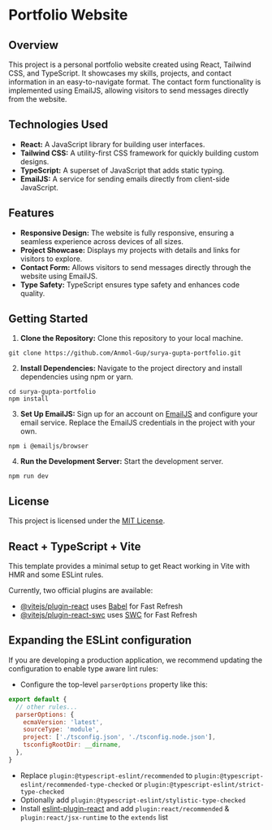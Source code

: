 # Portfolio Website
## Overview
This project is a personal portfolio website created using React, Tailwind CSS, and TypeScript. It showcases my skills, projects, and contact information in an easy-to-navigate format. The contact form functionality is implemented using EmailJS, allowing visitors to send messages directly from the website.

## Technologies Used
- **React:** A JavaScript library for building user interfaces.
- **Tailwind CSS:** A utility-first CSS framework for quickly building custom designs.
- **TypeScript:** A superset of JavaScript that adds static typing.
- **EmailJS:** A service for sending emails directly from client-side JavaScript.

## Features
- **Responsive Design:** The website is fully responsive, ensuring a seamless experience across devices of all sizes.
- **Project Showcase:** Displays my projects with details and links for visitors to explore.
- **Contact Form:** Allows visitors to send messages directly through the website using EmailJS.
- **Type Safety:** TypeScript ensures type safety and enhances code quality.

## Getting Started
1. **Clone the Repository:** Clone this repository to your local machine.
```
git clone https://github.com/Anmol-Gup/surya-gupta-portfolio.git
```
2. **Install Dependencies:** Navigate to the project directory and install dependencies using npm or yarn.
```
cd surya-gupta-portfolio
npm install
```
3. **Set Up EmailJS:** Sign up for an account on [EmailJS](https://www.emailjs.com/) and configure your email service. Replace the EmailJS credentials in the project with your own.

```
npm i @emailjs/browser
```
4. **Run the Development Server:** Start the development server.
```
npm run dev
```
## License
This project is licensed under the [MIT License](https://github.com/Anmol-Gup/surya-gupta-portfolio/blob/main/LICENSE).

## React + TypeScript + Vite

This template provides a minimal setup to get React working in Vite with HMR and some ESLint rules.

Currently, two official plugins are available:

- [@vitejs/plugin-react](https://github.com/vitejs/vite-plugin-react/blob/main/packages/plugin-react/README.md) uses [Babel](https://babeljs.io/) for Fast Refresh
- [@vitejs/plugin-react-swc](https://github.com/vitejs/vite-plugin-react-swc) uses [SWC](https://swc.rs/) for Fast Refresh

## Expanding the ESLint configuration

If you are developing a production application, we recommend updating the configuration to enable type aware lint rules:

- Configure the top-level `parserOptions` property like this:

```js
export default {
  // other rules...
  parserOptions: {
    ecmaVersion: 'latest',
    sourceType: 'module',
    project: ['./tsconfig.json', './tsconfig.node.json'],
    tsconfigRootDir: __dirname,
  },
}
```

- Replace `plugin:@typescript-eslint/recommended` to `plugin:@typescript-eslint/recommended-type-checked` or `plugin:@typescript-eslint/strict-type-checked`
- Optionally add `plugin:@typescript-eslint/stylistic-type-checked`
- Install [eslint-plugin-react](https://github.com/jsx-eslint/eslint-plugin-react) and add `plugin:react/recommended` & `plugin:react/jsx-runtime` to the `extends` list
